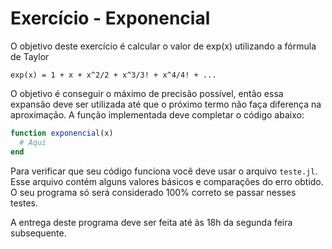 # Exercício - Exponencial

O objetivo deste exercício é calcular o valor de exp(x) utilizando
a fórmula de Taylor

    exp(x) = 1 + x + x^2/2 + x^3/3! + x^4/4! + ...

O objetivo é conseguir o máximo de precisão possível, então essa expansão deve
ser utilizada até que o próximo termo não faça diferença na aproximação.
A função implementada deve completar o código abaixo:
````julia
function exponencial(x)
  # Aqui
end
````

Para verificar que seu código funciona você deve usar o arquivo `teste.jl`.
Esse arquivo contém alguns valores básicos e comparações do erro obtido.
O seu programa só será considerado 100% correto se passar nesses testes.

A entrega deste programa deve ser feita até às 18h da segunda feira
subsequente.
